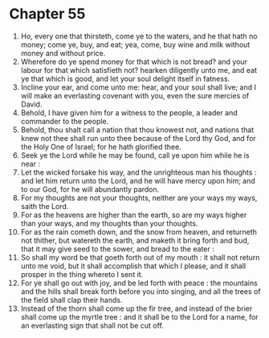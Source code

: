 # Chapter 55

1. Ho, every one that thirsteth, come ye to the waters, and he that hath no money; come ye, buy, and eat; yea, come, buy wine and milk without money and without price.
2. Wherefore do ye spend money for that which is not bread? and your labour for that which satisfieth not? hearken diligently unto me, and eat ye that which is good, and let your soul delight itself in fatness.
3. Incline your ear, and come unto me: hear, and your soul shall live; and I will make an everlasting covenant with you, even the sure mercies of David.
4. Behold, I have given him for a witness to the people, a leader and commander to the people.
5. Behold, thou shalt call a nation that thou knowest not, and nations that knew not thee shall run unto thee because of the Lord thy God, and for the Holy One of Israel; for he hath glorified thee.
6. Seek ye the Lord while he may be found, call ye upon him while he is near :
7. Let the wicked forsake his way, and the unrighteous man his thoughts : and let him return unto the Lord, and he will have mercy upon him; and to our God, for he will abundantly pardon.
8. For my thoughts are not your thoughts, neither are your ways my ways, saith the Lord.
9. For as the heavens are higher than the earth, so are my ways higher than your ways, and my thoughts than your thoughts.
10. For as the rain cometh down, and the snow from heaven, and returneth not thither, but watereth the earth, and maketh it bring forth and bud, that it may give seed to the sower, and bread to the eater :
11. So shall my word be that goeth forth out of my mouth : it shall not return unto me void, but it shall accomplish that which I please, and it shall prosper in the thing whereto I sent it.
12. For ye shall go out with joy, and be led forth with peace : the mountains and the hills shall break forth before you into singing, and all the trees of the field shall clap their hands.
13. Instead of the thorn shall come up the fir tree, and instead of the brier shall come up the myrtle tree : and it shall be to the Lord for a name, for an everlasting sign that shall not be cut off.

